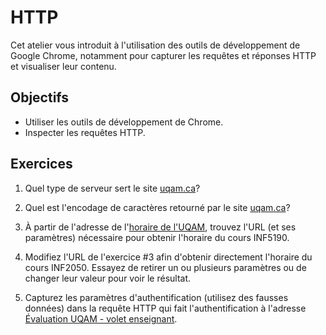 HTTP
====

Cet atelier vous introduit à l'utilisation des outils de développement de Google
Chrome, notamment pour capturer les requêtes et réponses HTTP et visualiser leur
contenu.

Objectifs
---------

* Utiliser les outils de développement de Chrome.
* Inspecter les requêtes HTTP.

Exercices
---------

1. Quel type de serveur sert le site [uqam.ca](http://www.uqam.ca/)?

2. Quel est l'encodage de caractères retourné par le site [uqam.ca](http://www.uqam.ca/)?

3. À partir de l'adresse de l'[horaire de l'UQAM](https://etudier.uqam.ca/trouver-un-cours), trouvez
   l'URL (et ses paramètres) nécessaire pour obtenir l'horaire du cours INF5190.

4. Modifiez l'URL de l'exercice #3 afin d'obtenir directement l'horaire du cours
   INF2050. Essayez de retirer un ou plusieurs paramètres ou de changer leur
   valeur pour voir le résultat.

5. Capturez les paramètres d'authentification (utilisez des fausses données) dans
   la requête HTTP qui fait l'authentification à l'adresse [Évaluation UQAM - volet enseignant](https://www.apps.uqam.ca/application/evalens/login/login.aspx?EVL_TYPE_UTILISATEUR=ENS).
